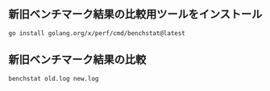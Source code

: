 
## 新旧ベンチマーク結果の比較用ツールをインストール

```
go install golang.org/x/perf/cmd/benchstat@latest
```

## 新旧ベンチマーク結果の比較

```
benchstat old.log new.log
```
